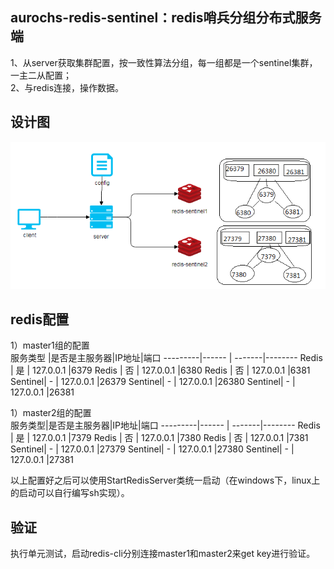 ## aurochs-redis-sentinel：redis哨兵分组分布式服务端
1、从server获取集群配置，按一致性算法分组，每一组都是一个sentinel集群，一主二从配置；<br />
2、与redis连接，操作数据。<br />

## 设计图
![redis-sentinel](https://github.com/sekift/aurochs/blob/master/aurochs-redis-sentinel/doc/redis-sentinel.png)

## redis配置
1）master1组的配置<br />
服务类型 |是否是主服务器|IP地址|端口
---------|------ | -------|--------
Redis	|	是	|	127.0.0.1	|6379
Redis	|	否	|	127.0.0.1	|6380
Redis	|	否	|	127.0.0.1	|6381
Sentinel|	-	|	127.0.0.1	|26379
Sentinel|   -	|	127.0.0.1	|26380
Sentinel|	-	|	127.0.0.1	|26381

1）master2组的配置<br />
服务类型|是否是主服务器|IP地址|端口
---------|------ | -------|--------
Redis	|	是	|	127.0.0.1	|7379
Redis	|	否	|	127.0.0.1	|7380
Redis	|	否	|	127.0.0.1	|7381
Sentinel|	-	|	127.0.0.1	|27379
Sentinel|	-	|	127.0.0.1	|27380
Sentinel|	-	|	127.0.0.1	|27381

以上配置好之后可以使用StartRedisServer类统一启动（在windows下，linux上的启动可以自行编写sh实现）。<br />

## 验证
执行单元测试，启动redis-cli分别连接master1和master2来get key进行验证。<br />